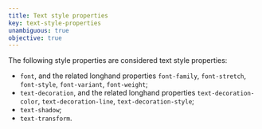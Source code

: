 ```yaml
---
title: Text style properties
key: text-style-properties
unambiguous: true
objective: true
---
```


The following style properties are considered text style properties:

- `font`, and the related longhand properties `font-family`, `font-stretch`, `font-style`, `font-variant`, `font-weight`;
- `text-decoration`, and the related longhand properties `text-decoration-color`, `text-decoration-line`, `text-decoration-style`;
- `text-shadow`;
- `text-transform`.
